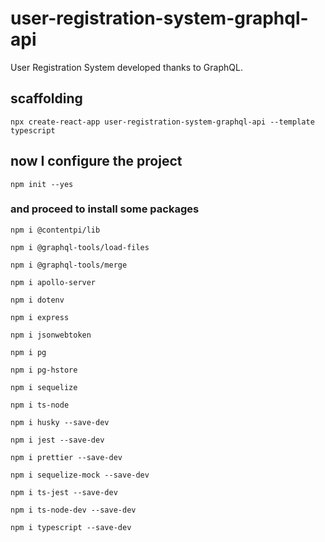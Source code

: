 # user-registration-system-graphql-api

User Registration System developed thanks to GraphQL.

## scaffolding

```shell
npx create-react-app user-registration-system-graphql-api --template typescript
```

## now I configure the project

```shell
npm init --yes
```

### and proceed to install some packages

```shell
npm i @contentpi/lib
```

```shell
npm i @graphql-tools/load-files
```

```shell
npm i @graphql-tools/merge
```

```shell
npm i apollo-server
```

```shell
npm i dotenv
```

```shell
npm i express
```

```shell
npm i jsonwebtoken
```

```shell
npm i pg
```

```shell
npm i pg-hstore
```

```shell
npm i sequelize
```

```shell
npm i ts-node
```

```shell
npm i husky --save-dev
```

```shell
npm i jest --save-dev
```

```shell
npm i prettier --save-dev
```

```shell
npm i sequelize-mock --save-dev
```

```shell
npm i ts-jest --save-dev
```

```shell
npm i ts-node-dev --save-dev
```

```shell
npm i typescript --save-dev
```
